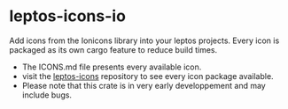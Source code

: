 # leptos-icons-io

Add icons from the Ionicons library into your leptos projects. Every icon is packaged as its own cargo feature to reduce build times.

- The ICONS.md file presents every available icon.
- visit the [leptos-icons](https://github.com/Carlosted/leptos-icons) repository to see every icon package available.
- Please note that this crate is in very early developpement and may include bugs.

